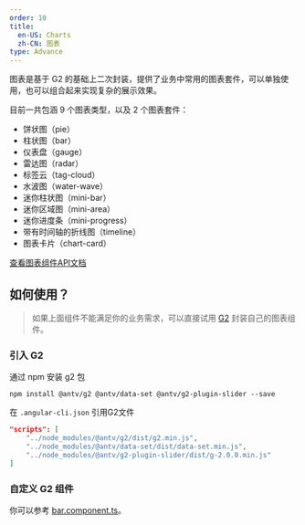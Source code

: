 ```yaml
---
order: 10
title:
  en-US: Charts
  zh-CN: 图表
type: Advance
---
```


图表是基于 G2 的基础上二次封装，提供了业务中常用的图表套件，可以单独使用，也可以组合起来实现复杂的展示效果。

目前一共包涵 9 个图表类型，以及 2 个图表套件：

- 饼状图（pie）
- 柱状图（bar）
- 仪表盘（gauge）
- 雷达图（radar）
- 标签云（tag-cloud）
- 水波图（water-wave）
- 迷你柱状图（mini-bar）
- 迷你区域图（mini-area）
- 迷你进度条（mini-progress）
- 带有时间轴的折线图（timeline）
- 图表卡片（chart-card）

[查看图表组件API文档](//ng-alain.com/components/charts)

## 如何使用？

> 如果上面组件不能满足你的业务需求，可以直接试用 [G2](https://antv.alipay.com/zh-cn/g2/3.x/index.html) 封装自己的图表组件。

### 引入 G2

通过 npm 安装 g2 包

```
npm install @antv/g2 @antv/data-set @antv/g2-plugin-slider --save
```

在 `.angular-cli.json` 引用G2文件

```json
"scripts": [
    "../node_modules/@antv/g2/dist/g2.min.js",
    "../node_modules/@antv/data-set/dist/data-set.min.js",
    "../node_modules/@antv/g2-plugin-slider/dist/g-2.0.0.min.js"
]
```

### 自定义 G2 组件

你可以参考 [bar.component.ts](https://github.com/cipchk/delon/blob/master/src/core/abc/components/charts/bar/bar.component.ts)。
